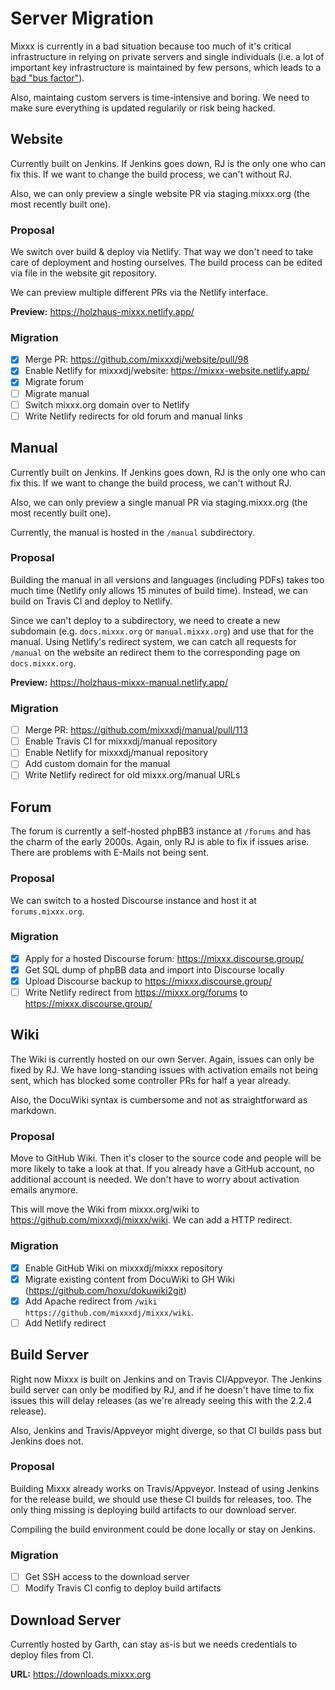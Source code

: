 # Server Migration

Mixxx is currently in a bad situation because too much of it's critical
infrastructure in relying on private servers and single individuals
(i.e. a lot of important key infrastructure is maintained by few
persons, which leads to a [bad "bus
factor"](https://en.wikipedia.org/wiki/Bus_factor)).

Also, maintaing custom servers is time-intensive and boring. We need to
make sure everything is updated regularily or risk being hacked.

## Website

Currently built on Jenkins. If Jenkins goes down, RJ is the only one who
can fix this. If we want to change the build process, we can't without
RJ.

Also, we can only preview a single website PR via staging.mixxx.org (the
most recently built one).

### Proposal

We switch over build & deploy via Netlify. That way we don't need to
take care of deployment and hosting ourselves. The build process can be
edited via file in the website git repository.

We can preview multiple different PRs via the Netlify interface.

**Preview:** <https://holzhaus-mixxx.netlify.app/>

### Migration

  * [x] Merge PR: <https://github.com/mixxxdj/website/pull/98>
  * [x] Enable Netlify for mixxxdj/website: https://mixxx-website.netlify.app/
  * [x] Migrate forum
  * [ ] Migrate manual
  * [ ] Switch mixxx.org domain over to Netlify
  * [ ] Write Netlify redirects for old forum and manual links

## Manual

Currently built on Jenkins. If Jenkins goes down, RJ is the only one who
can fix this. If we want to change the build process, we can't without
RJ.

Also, we can only preview a single manual PR via staging.mixxx.org (the
most recently built one).

Currently, the manual is hosted in the `/manual` subdirectory.

### Proposal

Building the manual in all versions and languages (including PDFs) takes
too much time (Netlify only allows 15 minutes of build time). Instead,
we can build on Travis CI and deploy to Netlify.

Since we can't deploy to a subdirectory, we need to create a new
subdomain (e.g. `docs.mixxx.org` or `manual.mixxx.org`) and use that for
the manual. Using Netlify's redirect system, we can catch all requests
for `/manual` on the website an redirect them to the corresponding page
on `docs.mixxx.org`.

**Preview:** <https://holzhaus-mixxx-manual.netlify.app/>

### Migration

  * [ ] Merge PR: <https://github.com/mixxxdj/manual/pull/113>
  * [ ] Enable Travis CI for mixxxdj/manual repository
  * [ ] Enable Netlify for mixxxdj/manual repository
  * [ ] Add custom domain for the manual
  * [ ] Write Netlify redirect for old mixxx.org/manual URLs

## Forum

The forum is currently a self-hosted phpBB3 instance at `/forums` and
has the charm of the early 2000s. Again, only RJ is able to fix if
issues arise. There are problems with E-Mails not being sent.

### Proposal

We can switch to a hosted Discourse instance and host it at
`forums.mixxx.org`.

### Migration

  * [x] Apply for a hosted Discourse forum: https://mixxx.discourse.group/
  * [x] Get SQL dump of phpBB data and import into Discourse locally
  * [x] Upload Discourse backup to https://mixxx.discourse.group/
  * [ ] Write Netlify redirect from https://mixxx.org/forums to https://mixxx.discourse.group/

## Wiki

The Wiki is currently hosted on our own Server. Again, issues can only
be fixed by RJ. We have long-standing issues with activation emails not
being sent, which has blocked some controller PRs for half a year
already.

Also, the DocuWiki syntax is cumbersome and not as straightforward as
markdown.

### Proposal

Move to GitHub Wiki. Then it's closer to the source code and people will
be more likely to take a look at that. If you already have a GitHub
account, no additional account is needed. We don't have to worry about
activation emails anymore.

This will move the Wiki from mixxx.org/wiki to
<https://github.com/mixxxdj/mixxx/wiki>. We can add a HTTP redirect.

### Migration

  * [x] Enable GitHub Wiki on mixxxdj/mixxx repository
  * [x] Migrate existing content from DocuWiki to GH Wiki (<https://github.com/hoxu/dokuwiki2git>)
  * [x] Add Apache redirect from `/wiki` `https://github.com/mixxxdj/mixxx/wiki`.
  * [ ] Add Netlify redirect

## Build Server

Right now Mixxx is built on Jenkins and on Travis CI/Appveyor. The
Jenkins build server can only be modified by RJ, and if he doesn't have
time to fix issues this will delay releases (as we're already seeing
this with the 2.2.4 release).

Also, Jenkins and Travis/Appveyor might diverge, so that CI builds pass
but Jenkins does not.

### Proposal

Building Mixxx already works on Travis/Appveyor. Instead of using
Jenkins for the release build, we should use these CI builds for
releases, too. The only thing missing is deploying build artifacts to
our download server.

Compiling the build environment could be done locally or stay on
Jenkins.

### Migration

  * [ ] Get SSH access to the download server
  * [ ] Modify Travis CI config to deploy build artifacts

## Download Server

Currently hosted by Garth, can stay as-is but we needs credentials to
deploy files from CI.

**URL:** <https://downloads.mixxx.org>
